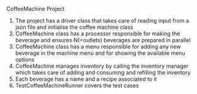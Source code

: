 CoffeeMachine Project
1. The project has a driver class that takes care of reading input from a json file and initialise the coffee machine class
2. CoffeeMachine class has a processor responsible for making the beverage and ensures N(=outlets) beverages are prepared in parallel
3. CoffeeMachine class has a menu responsible for adding any new beverage in the machine menu and for showing the available menu options
4. CoffeeMachine manages inventory by calling the inventory manager which takes care of adding and consuming and refilling the inventory
5. Each beverage has a name and a recipe associated to it
6. TestCoffeeMachineRunner covers the test cases

